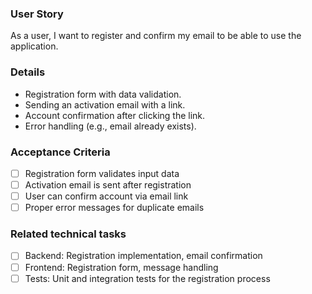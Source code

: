 ### User Story

As a user, I want to register and confirm my email to be able to use the application.

### Details

- Registration form with data validation.
- Sending an activation email with a link.
- Account confirmation after clicking the link.
- Error handling (e.g., email already exists).

### Acceptance Criteria

- [ ] Registration form validates input data
- [ ] Activation email is sent after registration
- [ ] User can confirm account via email link
- [ ] Proper error messages for duplicate emails

### Related technical tasks

- [ ] Backend: Registration implementation, email confirmation
- [ ] Frontend: Registration form, message handling
- [ ] Tests: Unit and integration tests for the registration process
